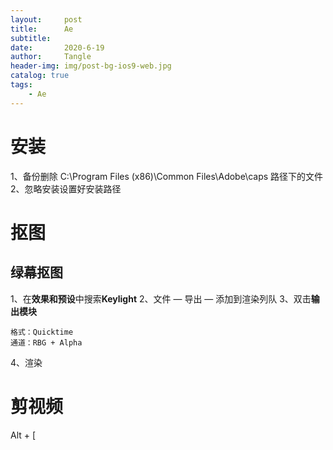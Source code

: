 ```yaml
---
layout:     post
title:      Ae
subtitle:   
date:       2020-6-19
author:     Tangle
header-img: img/post-bg-ios9-web.jpg
catalog: true
tags:
    - Ae
---
```


# 安装

1、备份删除 C:\Program Files (x86)\Common Files\Adobe\caps 路径下的文件
2、忽略安装设置好安装路径

# 抠图

## 绿幕抠图

1、在**效果和预设**中搜索**Keylight**
2、文件 — 导出 — 添加到渲染列队
3、双击**输出模块**
```
格式：Quicktime
通道：RBG + Alpha
```
4、渲染

# 剪视频

Alt + [
